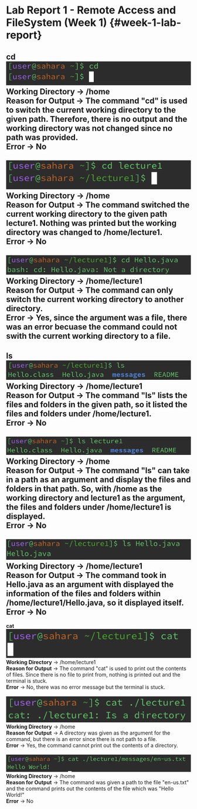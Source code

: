 # Lab Report 1 - Remote Access and FileSystem (Week 1) {#week-1-lab-report}
**cd**
<br>![Image](cd1.png)
<br>**Working Directory** -> /home
<br>**Reason for Output** -> The command "cd" is used to switch the current working directory to the given path. Therefore, there is no output and the working directory was not changed since no path was provided.
<br>**Error** -> No
<br>
<br> ![Image](cd2.png)
<br>**Working Directory** -> /home
<br>**Reason for Output** -> The command switched the current working directory to the given path lecture1. Nothing was printed but the working directory was changed to /home/lecture1.
<br>**Error** -> No
<br>
<br> ![Image](cd3.png)
<br>**Working Directory** -> /home/lecture1
<br>**Reason for Output** -> The command can only switch the current working directory to another directory. 
<br>**Error** -> Yes, since the argument was a file, there was an error becuase the command could not swith the current working directory to a file.
<br>
---
**ls**
<br> ![Image](ls1.png)
<br>**Working Directory** -> /home/lecture1
<br>**Reason for Output** -> The command "ls" lists the files and folders in the given path, so it listed the files and folders under /home/lecture1.
<br>**Error** -> No
<br>
<br> ![Image](ls2.png)
<br>**Working Directory** -> /home
<br>**Reason for Output** -> The command "ls" can take in a path as an argument and display the files and folders in that path. So, with /home as the working directory and lecture1 as the argument, the files and folders under /home/lecture1 is displayed.
<br>**Error** -> No
<br>
<br> ![Image](ls3.png)
<br>**Working Directory** -> /home/lecture1
<br>**Reason for Output** -> The command took in Hello.java as an argument with displayed the information of the files and folders within /home/lecture1/Hello.java, so it displayed itself.
<br>**Error** -> No
<br>
---
**cat**
<br> ![Image](cat1.png)
<br>**Working Directory** -> /home/lecture1
<br>**Reason for Output** -> The command "cat" is used to print out the contents of files. Since there is no file to print from, nothing is printed out and the terminal is stuck.
<br>**Error** -> No, there was no error message but the terminal is stuck.
<br>
<br> ![Image](cat2.png)
<br>**Working Directory** -> /home
<br>**Reason for Output** -> A directory was given as the argument for the command, but there is an error since there is not path to a file.
<br>**Error** -> Yes, the command cannot print out the contents of a directory.
<br>
<br> ![Image](cat3.png)
<br>**Working Directory** -> /home
<br>**Reason for Output** -> The command was given a path to the file "en-us.txt" and the command prints out the contents of the file which was "Hello World!"
<br>**Error** -> No
